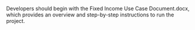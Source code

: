 Developers should begin with the Fixed Income Use Case Document.docx, which provides an overview and step-by-step instructions to run the project.
